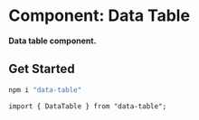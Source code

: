 # Component: Data Table

**Data table component.**

## Get Started

```sh
npm i "data-table"
```

```
import { DataTable } from "data-table";
```
